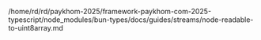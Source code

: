 /home/rd/rd/paykhom-2025/framework-paykhom-com-2025-typescript/node_modules/bun-types/docs/guides/streams/node-readable-to-uint8array.md